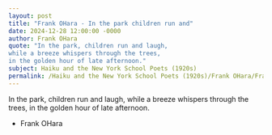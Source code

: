 ```yaml
---
layout: post
title: "Frank OHara - In the park children run and"
date: 2024-12-28 12:00:00 -0000
author: Frank OHara
quote: "In the park, children run and laugh,
while a breeze whispers through the trees,
in the golden hour of late afternoon."
subject: Haiku and the New York School Poets (1920s)
permalink: /Haiku and the New York School Poets (1920s)/Frank OHara/Frank OHara - In the park children run and
---
```


In the park, children run and laugh,
while a breeze whispers through the trees,
in the golden hour of late afternoon.

- Frank OHara
